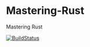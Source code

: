 # Mastering-Rust
Mastering Rust

[![BuildStatus](https://travis-ci.org/$madhupackt/$Mastering-Rust.svg?branch=master)](https://travis-ci.org/$madhupackt/$Mastering-Rust)
